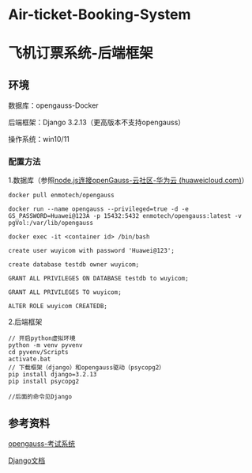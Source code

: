 # Air-ticket-Booking-System

# 飞机订票系统-后端框架



## 环境

数据库：opengauss-Docker

后端框架：Django 3.2.13（更高版本不支持opengauss）

操作系统：win10/11

### 配置方法

1.数据库（参照[node.js连接openGauss-云社区-华为云 (huaweicloud.com)](https://bbs.huaweicloud.com/blogs/detail/296774)）

```
docker pull enmotech/opengauss

docker run --name opengauss --privileged=true -d -e GS_PASSWORD=Huawei@123A -p 15432:5432 enmotech/opengauss:latest -v pgVol:/var/lib/opengauss

docker exec -it <container id> /bin/bash

create user wuyicom with password 'Huawei@123';

create database testdb owner wuyicom;

GRANT ALL PRIVILEGES ON DATABASE testdb to wuyicom;

GRANT ALL PRIVILEGES TO wuyicom;

ALTER ROLE wuyicom CREATEDB;
```



2.后端框架

```
// 开启python虚拟环境
python -m venv pyvenv
cd pyvenv/Scripts
activate.bat
// 下载框架（django）和opengauss驱动（psycopg2）
pip install django=3.2.13
pip install psycopg2

//后面的命令见Django
```



## 参考资料

[opengauss-考试系统](https://blog.csdn.net/weixin_45816954/article/details/124183612)

[Django文档](https://docs.djangoproject.com/zh-hans/4.1/intro/tutorial01/)
